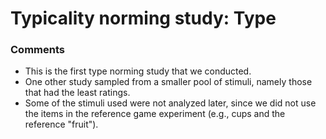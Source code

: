 # Typicality norming study: Type

### Comments
- This is the first type norming study that we conducted.
- One other study sampled from a smaller pool of stimuli, namely those that had the least ratings.
- Some of the stimuli used were not analyzed later, since we did not use the items in the reference game experiment (e.g., cups and the reference "fruit").